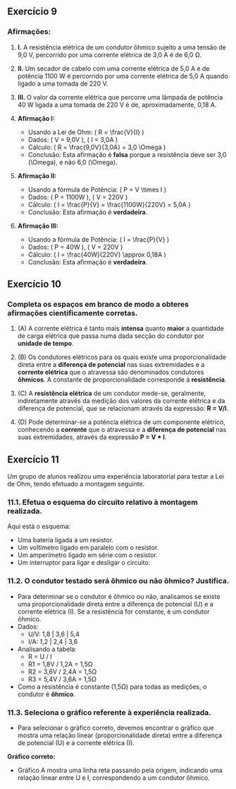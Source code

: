 ## Exercício 9
### Afirmações:
1. **I.** A resistência elétrica de um condutor ôhmico sujeito a uma tensão de 9,0 V, percorrido por uma corrente elétrica de 3,0 A é de 6,0 Ω.
2. **II.** Um secador de cabelo com uma corrente elétrica de 5,0 A e de potência 1100 W é percorrido por uma corrente elétrica de 5,0 A quando ligado a uma tomada de 220 V.
3. **III.** O valor da corrente elétrica que percorre uma lâmpada de potência 40 W ligada a uma tomada de 220 V é de, aproximadamente, 0,18 A.

1. **Afirmação I:**
   - Usando a Lei de Ohm: \( R = \frac{V}{I} \)
   - Dados: \( V = 9,0V \), \( I = 3,0A \)
   - Cálculo: \( R = \frac{9,0V}{3,0A} = 3,0 \Omega \)
   - Conclusão: Esta afirmação é **falsa** porque a resistência deve ser 3,0 \(\Omega\), e não 6,0 \(\Omega\).

2. **Afirmação II:**
   - Usando a fórmula de Potência: \( P = V \times I \)
   - Dados: \( P = 1100W \), \( V = 220V \)
   - Cálculo: \( I = \frac{P}{V} = \frac{1100W}{220V} = 5,0A \)
   - Conclusão: Esta afirmação é **verdadeira**.

3. **Afirmação III:**
   - Usando a fórmula de Potência: \( I = \frac{P}{V} \)
   - Dados: \( P = 40W \), \( V = 220V \)
   - Cálculo: \( I = \frac{40W}{220V} \approx 0,18A \)
   - Conclusão: Esta afirmação é **verdadeira**.

## Exercício 10
### Completa os espaços em branco de modo a obteres afirmações cientificamente corretas.

1. (A) A corrente elétrica é tanto mais **intensa** quanto **maior** a quantidade de carga elétrica que passa numa dada secção do condutor por **unidade de tempo**.

2. (B) Os condutores elétricos para os quais existe uma proporcionalidade direta entre a **diferença de potencial** nas suas extremidades e a **corrente elétrica** que o atravessa são denominados condutores **ôhmicos**. A constante de proporcionalidade corresponde à **resistência**.

3. (C) A **resistência elétrica** de um condutor mede-se, geralmente, indiretamente através da medição dos valores da corrente elétrica e da diferença de potencial, que se relacionam através da expressão: **R = V/I**.

4. (D) Pode determinar-se a potência elétrica de um componente elétrico, conhecendo a **corrente** que o atravessa e a **diferença de potencial** nas suas extremidades, através da expressão **P = V * I**.

## Exercício 11
Um grupo de alunos realizou uma experiência laboratorial para testar a Lei de Ohm, tendo efetuado a montagem seguinte.

### 11.1. Efetua o esquema do circuito relativo à montagem realizada.
Aqui está o esquema:
- Uma bateria ligada a um resistor.
- Um voltímetro ligado em paralelo com o resistor.
- Um amperímetro ligado em série com o resistor.
- Um interruptor para ligar e desligar o circuito.

### 11.2. O condutor testado será ôhmico ou não ôhmico? Justifica.
- Para determinar se o condutor é ôhmico ou não, analisamos se existe uma proporcionalidade direta entre a diferença de potencial (U) e a corrente elétrica (I). Se a resistência for constante, é um condutor ôhmico.
- Dados:
  - U/V: 1,8 | 3,6 | 5,4
  - I/A: 1,2 | 2,4 | 3,6
- Analisando a tabela:
  - R = U / I
  - R1 = 1,8V / 1,2A = 1,5Ω
  - R2 = 3,6V / 2,4A = 1,5Ω
  - R3 = 5,4V / 3,6A = 1,5Ω
- Como a resistência é constante (1,5Ω) para todas as medições, o condutor é **ôhmico**.

### 11.3. Seleciona o gráfico referente à experiência realizada.
- Para selecionar o gráfico correto, devemos encontrar o gráfico que mostra uma relação linear (proporcionalidade direta) entre a diferença de potencial (U) e a corrente elétrica (I).

**Gráfico correto:**
- Gráfico A mostra uma linha reta passando pela origem, indicando uma relação linear entre U e I, correspondendo a um condutor ôhmico.
